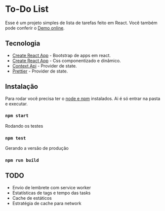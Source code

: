 # To-Do List
Esse é um projeto simples de lista de tarefas feito em React.
Você também pode conferir o [Demo online](https://czare.com.br/tasks).


## Tecnologia
- [Create React App](https://github.com/facebook/create-react-app) - Bootstrap de apps em react.
- [Create React App](https://www.styled-components.com/docs) - Css componentizado e dinâmico.
- [Context Api](https://www.styled-components.com/docs) - Provider de state.
- [Prettier](https://www.styled-components.com/docs) - Provider de state.


## Instalação
Para rodar você precisa ter o [node e npm](https://www.nodejs.com) instalados.
Ai é só entrar na pasta e executar.
### `npm start`


Rodando os testes
### `npm test`


Gerando a versão de produção
### `npm run build`


## TODO
- Envio de lembrete com service worker
- Estatísticas de tags e tempo das tasks
- Cache de estáticos
- Estratégia de cache para network
